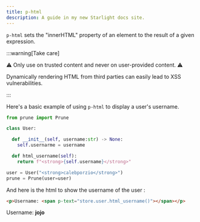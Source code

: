 ```yaml
---
title: p-html
description: A guide in my new Starlight docs site.
---
```


`p-html` sets the "innerHTML" property of an element to the result of a given expression.


:::warning[Take care]

⚠️ Only use on trusted content and never on user-provided content. ⚠️

Dynamically rendering HTML from third parties can easily lead to XSS vulnerabilities.

:::

Here's a basic example of using `p-html` to display a user's username.

```python
from prune import Prune

class User:

  def __init__(self, username:str) -> None:
    self.usernarme = username

  def html_username(self):
    return f"<strong>{self.username}</strong>"

user = User("<strong>calebporzio</strong>")
prune = Prune(user=user)
```

And here is the html to show the username of the user :

```html
<p>Username: <span p-text="store.user.html_username()"></span></p>
```

Username: **jojo**

